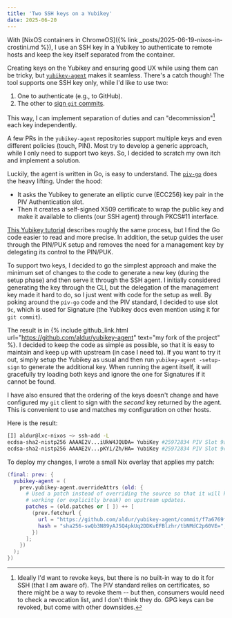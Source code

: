 ```yaml
---
title: 'Two SSH keys on a Yubikey'
date: 2025-06-20
---
```


With [NixOS containers in ChromeOS]({% link
_posts/2025-06-19-nixos-in-crostini.md %}), I use an SSH key in a Yubikey to
authenticate to remote hosts and keep the key itself separated from the
container.

Creating keys on the Yubikey and ensuring good UX while using them can be
tricky, but [`yubikey-agent`](https://github.com/FiloSottile/yubikey-agent)
makes it seamless. There's a catch though! The tool supports one SSH key only,
while I'd like to use two:

1. One to authenticate (e.g., to GitHub).
2. The other to [sign `git` commits][sign_commits].

This way, I can implement separation of duties and can
"decommission"[^decommission] each key independently.

A few PRs in the `yubikey-agent` repositories support multiple keys and even
different policies (touch, PIN). Most try to develop a generic approach, while
I only need to support two keys. So, I decided to scratch my own itch and
implement a solution.

Luckily, the agent is written in Go, is easy to understand. The
[`piv-go`](https://github.com/go-piv/piv-go) does the heavy lifting. Under the
hood:

- It asks the Yubikey to generate an elliptic curve (ECC256) key pair in the
PIV Authentication slot. 
- Then it creates a self-signed X509 certificate to wrap the public key and
make it available to clients (our SSH agent) through PKCS#11 interface. 

[This Yubikey
tutorial](https://developers.yubico.com/PIV/Guides/PIV_Walk-Through.html)
describes roughly the same process, but I find the Go code easier to read
and more precise. In addition, the setup guides the user through the PIN/PUK
setup and removes the need for a management key by delegating its control to
the PIN/PUK.

To support two keys, I decided to go the simplest approach and make the minimum
set of changes to the code to generate a new key (during the setup phase) and
then serve it through the SSH agent. I initially considered generating the key
through the CLI, but the delegation of the management key made it hard to do,
so I just went with code for the setup as well. By poking around the `piv-go`
code and the PIV standard, I decided to use slot `9c`, which is used for
Signature (the Yubikey docs even mention using it for `git commit`). 

The result is in {% include github_link.html
url="https://github.com/aldur/yubikey-agent" text="my fork of the project" %}.
I decided to keep the code as simple as possible, so that it is easy to
maintain and keep up with upstream (in case I need to). If you want to try it
out, simply setup the Yubikey as usual and then run `yubikey-agent -setup-sign`
to generate the additional key. When running the agent itself, it will
gracefully try loading both keys and ignore the one for Signatures if it cannot
be found.

I have also ensured that the ordering of the keys doesn't change and have
configured my `git` client to sign with the _second_ key returned by the agent. 
This is convenient to use and matches my configuration on other hosts.

Here is the result:

```bash
[I] aldur@lxc-nixos ~> ssh-add -L
ecdsa-sha2-nistp256 AAAAE2V...iUkW4JQUDA= YubiKey #25972834 PIV Slot 9a
ecdsa-sha2-nistp256 AAAAE2V...pKYi/Zh/HA= YubiKey #25972834 PIV Slot 9c
```

To deploy my changes, I wrote a small Nix overlay that applies my patch:

```nix
(final: prev: {
  yubikey-agent = (
    prev.yubikey-agent.overrideAttrs (old: {
      # Used a patch instead of overriding the source so that it will keep
      # working (or explicitly break) on upstream updates.
      patches = (old.patches or [ ]) ++ [
        (prev.fetchurl {
          url = "https://github.com/aldur/yubikey-agent/commit/f7a6769fd832a867e62228c8ddb0133174db64bf.patch";
          hash = "sha256-swQb3N89yAJSQ4pkUq2DDKvEFBlzhr/tbNMdC2p60VE=";
        })
      ];
    })
  );
})
```

[^decommission]: Ideally I'd want to revoke keys, but there is no built-in way
    to do it for SSH (that I am aware of). The PIV standard relies on
    certificates, so there might be a way to revoke them -- but then, consumers
    would need to check a revocation list, and I don't think they do. GPG keys
    can be revoked, but come with other downsides.

[sign_commits]: https://docs.github.com/en/authentication/managing-commit-signature-verification/about-commit-signature-verification#ssh-commit-signature-verification

